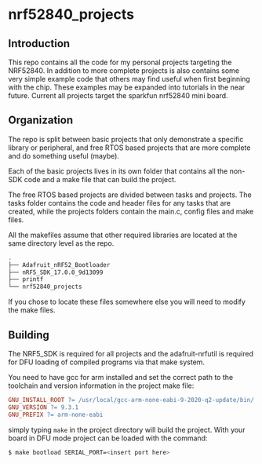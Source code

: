 # nrf52840_projects

## Introduction
This repo contains all the code for my personal projects targeting the NRF52840.  In addition to more complete projects is also contains some very simple example code that others may find useful when first beginning with the chip.  These examples may be expanded into tutorials in the near future.
Current all projects target the sparkfun nrf52840 mini board.

## Organization
The repo is split between basic projects that only demonstrate a specific library or peripheral, and free RTOS based projects that are more complete and do something useful (maybe).

Each of the basic projects lives in its own folder that contains all the non-SDK code and a make file that can build the project.

The free RTOS based projects are divided between tasks and projects. The tasks folder contains the code and header files for any tasks that are created, while the projects folders contain the main.c, config files and make files.

All the makefiles assume that other required libraries are located at the same directory level as the repo.
```bash
.  
├── Adafruit_nRF52_Bootloader  
├── nRF5_SDK_17.0.0_9d13099  
├── printf  
└── nrf52840_projects  
```

If you chose to locate these files somewhere else you will need to modify the make files.

## Building
The NRF5_SDK is required for all projects and the adafruit-nrfutil is required for DFU loading of compiled programs via that make system.

You need to have gcc for arm installed and set the correct path to the toolchain and version information in the project make file:  
```Makefile
GNU_INSTALL_ROOT ?= /usr/local/gcc-arm-none-eabi-9-2020-q2-update/bin/
GNU_VERSION ?= 9.3.1
GNU_PREFIX ?= arm-none-eabi
```

simply typing `make` in the project directory will build the project.
With your board in DFU mode project can be loaded with the command:  
```bash
$ make bootload SERIAL_PORT=<insert port here>
```
